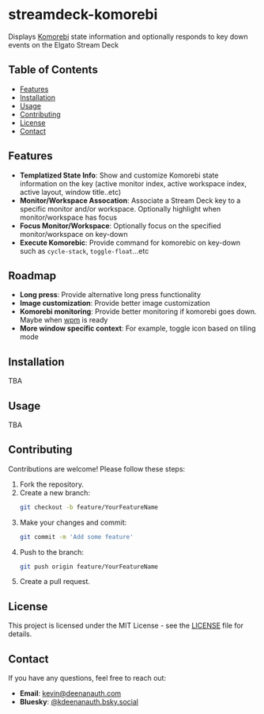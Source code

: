 # streamdeck-komorebi
Displays [Komorebi](https://github.com/LGUG2Z/komorebi) state information and optionally responds to key down events on the Elgato Stream Deck

## Table of Contents

- [Features](#features)
- [Installation](#installation)
- [Usage](#usage)
- [Contributing](#contributing)
- [License](#license)
- [Contact](#contact)

## Features

- **Templatized State Info**: Show and customize Komorebi state information on the key (active monitor index, active workspace index, active layout, window title..etc)
- **Monitor/Workspace Assocation**: Associate a Stream Deck key to a specific monitor and/or workspace. Optionally highlight when monitor/workspace has focus
- **Focus Monitor/Workspace**: Optionally focus on the specified monitor/workspace on key-down
- **Execute Komorebic**: Provide command for komorebic on key-down such as `cycle-stack`, `toggle-float`...etc


## Roadmap
- **Long press**: Provide alternative long press functionality
- **Image customization**: Provide better image customization
- **Komorebi monitoring**: Provide better monitoring if komorebi goes down. Maybe when [wpm](https://github.com/LGUG2Z/wpm) is ready
- **More window specific context**: For example, toggle icon based on tiling mode


## Installation

TBA

## Usage

TBA

## Contributing

Contributions are welcome! Please follow these steps:

1. Fork the repository.
2. Create a new branch:
   ```bash
   git checkout -b feature/YourFeatureName
   ```
3. Make your changes and commit:
   ```bash
   git commit -m 'Add some feature'
   ```
4. Push to the branch:
   ```bash
   git push origin feature/YourFeatureName
   ```
5. Create a pull request.

## License

This project is licensed under the MIT License - see the [LICENSE](LICENSE) file for details.

## Contact

If you have any questions, feel free to reach out:

- **Email**: kevin@deenanauth.com
- **Bluesky**: [@kdeenanauth.bsky.social](https://bsky.app/profile/kdeenanauth.bsky.social)

